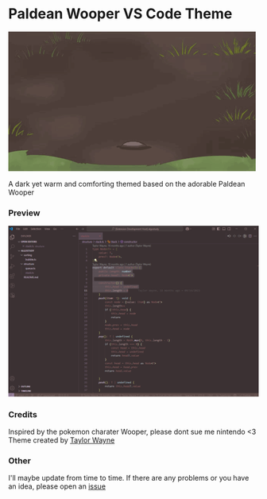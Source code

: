 
# Paldean Wooper VS Code Theme
![wooper](/wooper.gif)

A dark yet warm and comforting themed based on the adorable Paldean Wooper

### Preview
![example](/example.png)

### Credits
Inspired by the pokemon charater Wooper, please dont sue me nintendo <3
Theme created by [Taylor Wayne](https://github.com/tayywayne)

### Other
I'll maybe update from time to time. If there are any problems or you have an idea, please open an [issue](https://github.com/tayywayne/paldean-wooper-vscode-theme/issues)
